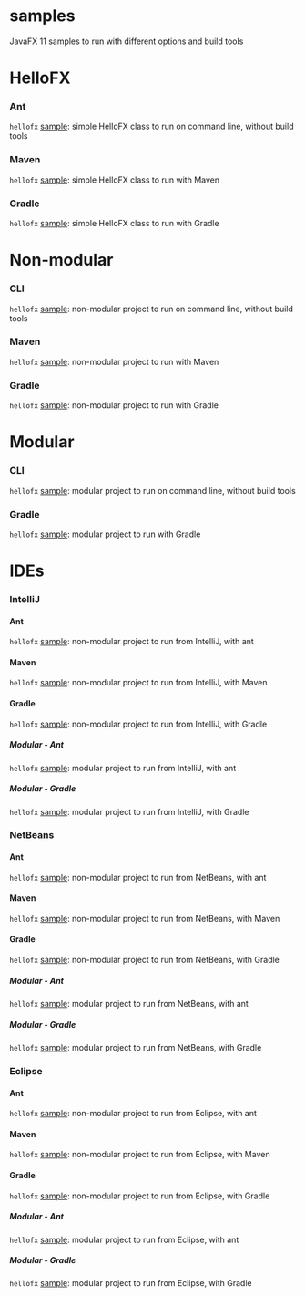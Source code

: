 # samples

JavaFX 11 samples to run with different options and build tools

HelloFX
=======

### Ant

`hellofx` [sample](HelloFX/Ant): simple HelloFX class to run on command line, without build tools

### Maven

`hellofx` [sample](HelloFX/Maven): simple HelloFX class to run with Maven

### Gradle

`hellofx` [sample](HelloFX/Gradle): simple HelloFX class to run with Gradle

Non-modular
===========

### CLI

`hellofx` [sample](Non-modular/CLI): non-modular project to run on command line, without build tools

### Maven

`hellofx` [sample](Non-modular/Maven): non-modular project to run with Maven

### Gradle

`hellofx` [sample](Non-modular/Gradle): non-modular project to run with Gradle

Modular
=======

### CLI

`hellofx` [sample](Modular/CLI): modular project to run on command line, without build tools

### Gradle

`hellofx` [sample](Modular/Gradle): modular project to run with Gradle

IDEs
====

### IntelliJ

#### Ant

`hellofx` [sample](IDE/IntelliJ): non-modular project to run from IntelliJ, with ant

#### Maven

`hellofx` [sample](IDE/IntelliJ): non-modular project to run from IntelliJ, with Maven

#### Gradle

`hellofx` [sample](IDE/IntelliJ): non-modular project to run from IntelliJ, with Gradle

##### Modular - Ant

`hellofx` [sample](IDE/IntelliJ): modular project to run from IntelliJ, with ant

##### Modular - Gradle

`hellofx` [sample](IDE/IntelliJ): modular project to run from IntelliJ, with Gradle

### NetBeans

#### Ant

`hellofx` [sample](IDE/NetBeans): non-modular project to run from NetBeans, with ant

#### Maven

`hellofx` [sample](IDE/NetBeans): non-modular project to run from NetBeans, with Maven

#### Gradle

`hellofx` [sample](IDE/NetBeans): non-modular project to run from NetBeans, with Gradle

##### Modular - Ant

`hellofx` [sample](IDE/NetBeans): modular project to run from NetBeans, with ant

##### Modular - Gradle

`hellofx` [sample](IDE/NetBeans): modular project to run from NetBeans, with Gradle

### Eclipse

#### Ant

`hellofx` [sample](IDE/Eclipse): non-modular project to run from Eclipse, with ant

#### Maven

`hellofx` [sample](IDE/Eclipse): non-modular project to run from Eclipse, with Maven

#### Gradle

`hellofx` [sample](IDE/Eclipse): non-modular project to run from Eclipse, with Gradle

##### Modular - Ant

`hellofx` [sample](IDE/Eclipse): modular project to run from Eclipse, with ant

##### Modular - Gradle

`hellofx` [sample](IDE/Eclipse): modular project to run from Eclipse, with Gradle
